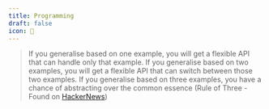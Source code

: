 ```yaml
---
title: Programming
draft: false
icon: 💾
---
```


> If you generalise based on one example, you will get a flexible API that can handle only that example. If you generalise based on two examples, you will get a flexible API that can switch between those two examples. If you generalise based on three examples, you have a chance of abstracting over the common essence (Rule of Three - Found on [HackerNews](https://news.ycombinator.com/item?id=22022466))